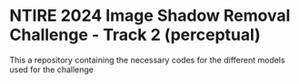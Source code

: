 # NTIRE 2024 Image Shadow Removal Challenge - Track 2 (perceptual)

This a repository containing the necessary codes for the different models used for the challenge
